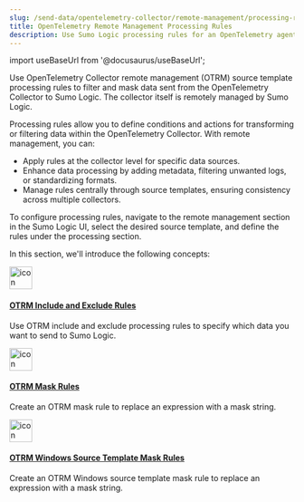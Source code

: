 ```yaml
---
slug: /send-data/opentelemetry-collector/remote-management/processing-rules
title: OpenTelemetry Remote Management Processing Rules
description: Use Sumo Logic processing rules for an OpenTelemetry agent with an OpenTelemetry remote management source template.
---
```


import useBaseUrl from '@docusaurus/useBaseUrl';

Use OpenTelemetry Collector remote management (OTRM) source template processing rules to filter and mask data sent from the OpenTelemetry Collector to Sumo Logic. The collector itself is remotely managed by Sumo Logic.

Processing rules allow you to define conditions and actions for transforming or filtering data within the OpenTelemetry Collector. With remote management, you can:

* Apply rules at the collector level for specific data sources.
* Enhance data processing by adding metadata, filtering unwanted logs, or standardizing formats.
* Manage rules centrally through source templates, ensuring consistency across multiple collectors.

To configure processing rules, navigate to the remote management section in the Sumo Logic UI, select the desired source template, and define the rules under the processing section.

In this section, we'll introduce the following concepts:

<div className="box-wrapper" >
<div className="box smallbox card">
  <div className="container">
  <a href={useBaseUrl('/docs/send-data/opentelemetry-collector/remote-management/processing-rules/include-and-exclude-rules')}><img src={useBaseUrl('img/icons/operations/rules.png')} alt="icon" width="40"/><h4>OTRM Include and Exclude Rules</h4></a>
  <p>Use OTRM include and exclude processing rules to specify which data you want to send to Sumo Logic.</p>
  </div>
</div>
<div className="box smallbox card">
  <div className="container">
  <a href={useBaseUrl('/docs/send-data/opentelemetry-collector/remote-management/processing-rules/mask-rules')}><img src={useBaseUrl('img/icons/operations/rules.png')} alt="icon" width="40"/><h4>OTRM Mask Rules</h4></a>
  <p>Create an OTRM mask rule to replace an expression with a mask string.</p>
  </div>
</div>
<div className="box smallbox card">
  <div className="container">
  <a href={useBaseUrl('/docs/send-data/opentelemetry-collector/remote-management/processing-rules/mask-rules-windows')}><img src={useBaseUrl('img/icons/operations/rules.png')} alt="icon" width="40"/><h4>OTRM Windows Source Template Mask Rules</h4></a>
  <p>Create an OTRM Windows source template mask rule to replace an expression with a mask string.</p>
  </div>
</div>
</div>
